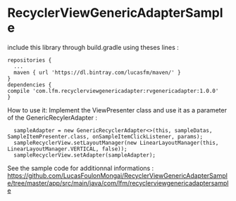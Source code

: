 # RecyclerViewGenericAdapterSample


include this library through build.gradle using theses lines :

    repositories {
      ...
      maven { url 'https://dl.bintray.com/lucasfm/maven/' }
    }
    dependencies {
    compile 'com.lfm.recyclerviewgenericadapter:rvgenericadapter:1.0.0'
    }

How to use it:
Implement the ViewPresenter class and use it as a parameter of the GenericRecylerAdapter :

      sampleAdapter = new GenericRecyclerAdapter<>(this, sampleDatas, SampleItemPresenter.class, onSampleItemClickListener, params);
      sampleRecyclerView.setLayoutManager(new LinearLayoutManager(this, LinearLayoutManager.VERTICAL, false));
      sampleRecyclerView.setAdapter(sampleAdapter);

See the sample code for additionnal informations :
https://github.com/LucasFoulonMongai/RecyclerViewGenericAdapterSample/tree/master/app/src/main/java/com/lfm/recyclerviewgenericadaptersample
